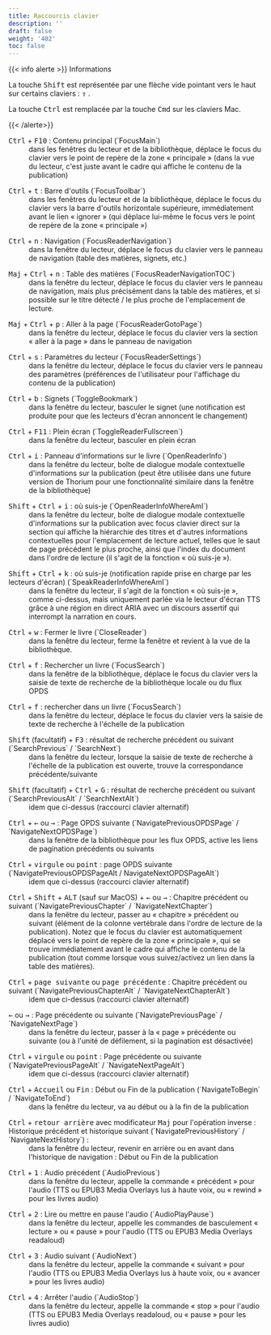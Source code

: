 ```yaml
---
title: Raccourcis clavier
description: ''
draft: false
weight: '402'
toc: false
---
```


{{&lt; info alerte &gt;}} Informations

La touche <kbd>Shift</kbd> est représentée par une flèche vide pointant vers le haut sur certains claviers : <kbd><b>⇧</b></kbd> .

La touche <kbd>Ctrl</kbd> est remplacée par la touche <kbd>Cmd</kbd> sur les claviers Mac.

{{&lt; /alerte&gt;}}

<dl>
 <dt>  <kbd>Ctrl</kbd> + <kbd>F10</kbd> : Contenu principal (`FocusMain`)</dt>
 <dd>dans les fenêtres du lecteur et de la bibliothèque, déplace le focus du clavier vers le point de repère de la zone « principale » (dans la vue du lecteur, c'est juste avant le cadre qui affiche le contenu de la publication)  </dd>
</dl>
<dl>
 <dt>  <kbd>Ctrl</kbd> + <kbd>t</kbd> : Barre d'outils (`FocusToolbar`)</dt>
 <dd>dans les fenêtres du lecteur et de la bibliothèque, déplace le focus du clavier vers la barre d'outils horizontale supérieure, immédiatement avant le lien « ignorer » (qui déplace lui-même le focus vers le point de repère de la zone « principale »)  </dd>
</dl>
<dl>
 <dt>  <kbd>Ctrl</kbd> + <kbd>n</kbd> : Navigation (`FocusReaderNavigation`)</dt>
 <dd>dans la fenêtre du lecteur, déplace le focus du clavier vers le panneau de navigation (table des matières, signets, etc.)  </dd>
</dl>
<dl>
 <dt>  <kbd>Maj</kbd> + <kbd>Ctrl</kbd> + <kbd>n</kbd> : Table des matières (`FocusReaderNavigationTOC`)</dt>
 <dd>dans la fenêtre du lecteur, déplace le focus du clavier vers le panneau de navigation, mais plus précisément dans la table des matières, et si possible sur le titre détecté / le plus proche de l'emplacement de lecture.  </dd>
</dl>
<dl>
 <dt>  <kbd>Maj</kbd> + <kbd>Ctrl</kbd> + <kbd>p</kbd> : Aller à la page (`FocusReaderGotoPage`)</dt>
 <dd>dans la fenêtre du lecteur, déplace le focus du clavier vers la section « aller à la page » dans le panneau de navigation  </dd>
</dl>
<dl>
 <dt>  <kbd>Ctrl</kbd> + <kbd>s</kbd> : Paramètres du lecteur (`FocusReaderSettings`)</dt>
 <dd>dans la fenêtre du lecteur, déplace le focus du clavier vers le panneau des paramètres (préférences de l'utilisateur pour l'affichage du contenu de la publication)  </dd>
</dl>
<dl>
 <dt>  <kbd>Ctrl</kbd> + <kbd>b</kbd> : Signets (`ToggleBookmark`)</dt>
 <dd>dans la fenêtre du lecteur, basculer le signet (une notification est produite pour que les lecteurs d'écran annoncent le changement)  </dd>
</dl>
<dl>
 <dt>  <kbd>Ctrl</kbd> + <kbd>F11</kbd> : Plein écran (`ToggleReaderFullscreen`)</dt>
 <dd>dans la fenêtre du lecteur, basculer en plein écran  </dd>
</dl>
<dl>
 <dt>  <kbd>Ctrl</kbd> + <kbd>i</kbd> : Panneau d'informations sur le livre (`OpenReaderInfo`)</dt>
 <dd>dans la fenêtre du lecteur, boîte de dialogue modale contextuelle d'informations sur la publication (peut être utilisée dans une future version de Thorium pour une fonctionnalité similaire dans la fenêtre de la bibliothèque)  </dd>
</dl>
<dl>
 <dt>  <kbd>Shift</kbd> + <kbd>Ctrl</kbd> + <kbd>i</kbd> : où suis-je (`OpenReaderInfoWhereAmI`)</dt>
 <dd>dans la fenêtre du lecteur, boîte de dialogue modale contextuelle d'informations sur la publication avec focus clavier direct sur la section qui affiche la hiérarchie des titres et d'autres informations contextuelles pour l'emplacement de lecture actuel, telles que le saut de page précédent le plus proche, ainsi que l'index du document dans l'ordre de lecture (il s'agit de la fonction « où suis-je »).  </dd>
</dl>
<dl>
 <dt>  <kbd>Shift</kbd> + <kbd>Ctrl</kbd> + <kbd>k</kbd> : où suis-je (notification rapide prise en charge par les lecteurs d'écran) (`SpeakReaderInfoWhereAmI`)</dt>
 <dd>dans la fenêtre du lecteur, il s'agit de la fonction « où suis-je », comme ci-dessus, mais uniquement parlée via le lecteur d'écran TTS grâce à une région en direct ARIA avec un discours assertif qui interrompt la narration en cours.  </dd>
</dl>
<dl>
 <dt>  <kbd>Ctrl</kbd> + <kbd>w</kbd> : Fermer le livre (`CloseReader`)</dt>
 <dd>dans la fenêtre du lecteur, ferme la fenêtre et revient à la vue de la bibliothèque.  </dd>
</dl>
<dl>
 <dt>  <kbd>Ctrl</kbd> + <kbd>f</kbd> : Rechercher un livre (`FocusSearch`)</dt>
 <dd>dans la fenêtre de la bibliothèque, déplace le focus du clavier vers la saisie de texte de recherche de la bibliothèque locale ou du flux OPDS  </dd>
</dl>
<dl>
 <dt>  <kbd>Ctrl</kbd> + <kbd>f</kbd> : rechercher dans un livre (`FocusSearch`)</dt>
 <dd>dans la fenêtre du lecteur, déplace le focus du clavier vers la saisie de texte de recherche à l'échelle de la publication  </dd>
</dl>
<dl>
 <dt>  <kbd>Shift</kbd> (facultatif) + <kbd>F3</kbd> : résultat de recherche précédent ou suivant (`SearchPrevious` / `SearchNext`)</dt>
 <dd>dans la fenêtre du lecteur, lorsque la saisie de texte de recherche à l'échelle de la publication est ouverte, trouve la correspondance précédente/suivante  </dd>
</dl>
<dl>
 <dt>  <kbd>Shift</kbd> (facultatif) + <kbd>Ctrl</kbd> + <kbd>G</kbd> : résultat de recherche précédent ou suivant (`SearchPreviousAlt` / `SearchNextAlt`)</dt>
 <dd>idem que ci-dessus (raccourci clavier alternatif)  </dd>
</dl>
<dl>
 <dt>  <kbd>Ctrl</kbd> + <kbd>←</kbd> ou <kbd>→</kbd> : Page OPDS suivante (`NavigatePreviousOPDSPage` / `NavigateNextOPDSPage`)</dt>
 <dd>dans la fenêtre de la bibliothèque pour les flux OPDS, active les liens de pagination précédents ou suivants  </dd>
</dl>
<dl>
 <dt>  <kbd>Ctrl</kbd> + <kbd>virgule</kbd> ou <kbd>point</kbd> : page OPDS suivante (`NavigatePreviousOPDSPageAlt / NavigateNextOPDSPageAlt`)</dt>
 <dd>idem que ci-dessus (raccourci clavier alternatif)  </dd>
</dl>
<dl>
 <dt>  <kbd>Ctrl</kbd> + <kbd>Shift</kbd> + <kbd>ALT</kbd> (sauf sur MacOS) + <kbd>←</kbd> ou <kbd>→</kbd> : Chapitre précédent ou suivant (`NavigatePreviousChapter` / `NavigateNextChapter`)</dt>
 <dd>dans la fenêtre du lecteur, passer au « chapitre » précédent ou suivant (élément de la colonne vertébrale dans l'ordre de lecture de la publication). Notez que le focus du clavier est automatiquement déplacé vers le point de repère de la zone « principale », qui se trouve immédiatement avant le cadre qui affiche le contenu de la publication (tout comme lorsque vous suivez/activez un lien dans la table des matières).  </dd>
</dl>
<dl>
 <dt>  <kbd>Ctrl</kbd> + <kbd>page suivante</kbd> ou <kbd>page précédente</kbd> : Chapitre précédent ou suivant (`NavigatePreviousChapterAlt` / `NavigateNextChapterAlt`)</dt>
 <dd>idem que ci-dessus (raccourci clavier alternatif)  </dd>
</dl>
<dl>
 <dt>  <kbd>←</kbd> ou <kbd>→</kbd> : Page précédente ou suivante (`NavigatePreviousPage` / `NavigateNextPage`)</dt>
 <dd>dans la fenêtre du lecteur, passer à la « page » précédente ou suivante (ou à l'unité de défilement, si la pagination est désactivée)  </dd>
</dl>
<dl>
 <dt>  <kbd>Ctrl</kbd> + <kbd>virgule</kbd> ou <kbd>point</kbd> : Page précédente ou suivante (`NavigatePreviousPageAlt` / `NavigateNextPageAlt`)</dt>
 <dd>idem que ci-dessus (raccourci clavier alternatif)  </dd>
</dl>
<dl>
 <dt>  <kbd>Ctrl</kbd> + <kbd>Accueil</kbd> ou <kbd>Fin</kbd> : Début ou Fin de la publication (`NavigateToBegin` / `NavigateToEnd`)</dt>
 <dd>dans la fenêtre du lecteur, va au début ou à la fin de la publication  </dd>
</dl>
<dl>
 <dt>  <kbd>Ctrl</kbd> + <kbd>retour arrière</kbd> avec modificateur <kbd>Maj</kbd> pour l'opération inverse : Historique précédent et historique suivant (`NavigatePreviousHistory` / `NavigateNextHistory`) : </dt>
 <dd>dans la fenêtre du lecteur, revenir en arrière ou en avant dans l'historique de navigation : Début ou Fin de la publication   </dd>
</dl>

<dl>
 <dt>  <kbd>Ctrl</kbd> + <kbd>1</kbd> : Audio précédent (`AudioPrevious`)</dt>
 <dd>dans la fenêtre du lecteur, appelle la commande « précédent » pour l'audio (TTS ou EPUB3 Media Overlays lus à haute voix, ou « rewind » pour les livres audio)  </dd>
</dl>
<dl>
 <dt>  <kbd>Ctrl</kbd> + <kbd>2</kbd> : Lire ou mettre en pause l'audio (`AudioPlayPause`)</dt>
 <dd>dans la fenêtre du lecteur, appelle les commandes de basculement « lecture » ou « pause » pour l'audio (TTS ou EPUB3 Media Overlays readaloud)  </dd>
</dl>
<dl>
 <dt>  <kbd>Ctrl</kbd> + <kbd>3</kbd> : Audio suivant (`AudioNext`)</dt>
 <dd>dans la fenêtre du lecteur, appelle la commande « suivant » pour l'audio (TTS ou EPUB3 Media Overlays lus à haute voix, ou « avancer » pour les livres audio)  </dd>
</dl>
<dl>
 <dt>  <kbd>Ctrl</kbd> + <kbd>4</kbd> : Arrêter l'audio (`AudioStop`)</dt>
 <dd>dans la fenêtre du lecteur, appelle la commande « stop » pour l'audio (TTS ou EPUB3 Media Overlays readaloud, ou « pause » pour les livres audio)  </dd>
</dl>
